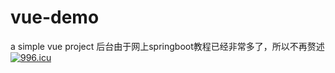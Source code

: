 # vue-demo
a simple vue project
后台由于网上springboot教程已经非常多了，所以不再赘述
<a href="https://996.icu"><img src="https://img.shields.io/badge/link-996.icu-red.svg" alt="996.icu"></a>
